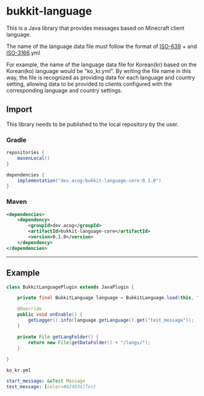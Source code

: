 # bukkit-language
This is a Java library that provides messages based on Minecraft client language.

The name of the language data file must follow the format of [ISO-639](https://docs.oracle.com/cd/E13214_01/wli/docs92/xref/xqisocodes.html) + and [ISO-3166](https://docs.oracle.com/cd/E13214_01/wli/docs92/xref/xqisocodes.html).yml  

For example, the name of the language data file for Korean(kr) based on the Korean(ko) language would be "ko_kr.yml". By writing the file name in this way, the file is recognized as providing data for each language and country setting, allowing data to be provided to clients configured with the corresponding language and country settings.

## Import

This library needs to be published to the local repository by the user.

### Gradle

```groovy
repositories {
    mavenLocal()
}

dependencies {
    implementation("dev.acog:bukkit-language-core:0.1.0")
}
```

### Maven

```xml
<dependencies>
    <dependency>
        <groupId>dev.acog</groupId>
        <artifactId>bukkit-language-core</artifactId>
        <version>0.1.0</version>
    </dependency>
</dependencies>
```
---
## Example
```java
class BukkitLanguagePlugin extends JavaPlugin {

    private final BukkitLanguage language = BukkitLanguage.load(this, "ko_kr", getLangFolder());

    @Override
    public void onEnable() {
        getLogger().info(language.getLanguage().get("test_message"));
    }

    private File getLangFolder() {
        return new File(getDataFolder() + "/langs/");
    }
    
}
```
  
`ko_kr.yml`
```yaml
start_message: &eTest Message
test_message: [color=#A24834]Test
```
